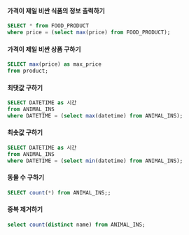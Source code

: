 #### 가격이 제일 비싼 식품의 정보 출력하기
```sql
SELECT * from FOOD_PRODUCT
where price = (select max(price) from FOOD_PRODUCT);
```

#### 가격이 제일 비싼 상품 구하기
```sql
SELECT max(price) as max_price
from product;
```


#### 최댓값 구하기
```sql
SELECT DATETIME as 시간
from ANIMAL_INS
where DATETIME = (select max(datetime) from ANIMAL_INS);
```


#### 최솟값 구하기
```sql
SELECT DATETIME as 시간
from ANIMAL_INS
where DATETIME = (select min(datetime) from ANIMAL_INS);
```


#### 동물 수 구하기
```sql
SELECT count(*) from ANIMAL_INS;;
```

#### 중복 제거하기
```sql
select count(distinct name) from ANIMAL_INS;
```
